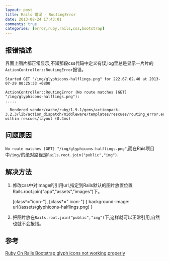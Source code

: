 ```yaml
---
layout: post
title: Rails 错误 - RoutingError
date: 2013-08-24 17:43:01
comments: true
categories: [error,ruby,rails,css,bootstrap]
---
```

## 报错描述

界面上图片都正常显示,不知那段css代码中定义有误,log里总是显示一片片的`ActionController::RoutingError`报错。

    Started GET "/img/glyphicons-halflings.png" for 222.67.62.40 at 2013-07-29 00:25:33 +0800
    
    ActionController::RoutingError (No route matches [GET] "/img/glyphicons-halflings.png"):
    .....
    
      Rendered vendor/cache/ruby/1.9.1/gems/actionpack-3.2.3/lib/action_dispatch/middleware/templates/rescues/routing_error.erb within rescues/layout (0.4ms)

## 问题原因

  `No route matches [GET] "/img/glyphicons-halflings.png"`,而在Rais项目中`/img/`的绝对路径是`Rails.root.join("public","img")`.


## 解决方法

  1. 修改css中对image的引用url,指定到Rails默认的图片放置位置Rails.root.join("app","assets","images")下。

       [class^="icon-"], [class*=" icon-"] {
          background-image: url(/assets/glyphicons-halflings.png)
       }

  2. 把图片放在`Rails.root.join("public","img")`下,这样就可以正常引用,自然也就不会报错。
  

## 参考

[Ruby On Rails Bootstrap glyph icons not working properly](http://stackoverflow.com/questions/13708189/ruby-on-rails-bootstrap-glyph-icons-not-working-properly "solife")
